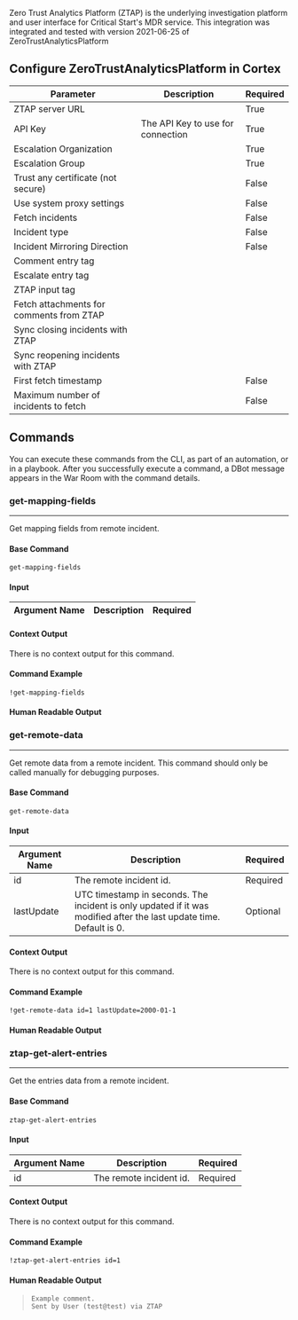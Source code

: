 Zero Trust Analytics Platform (ZTAP) is the underlying investigation platform and user interface for Critical Start's MDR service.
This integration was integrated and tested with version 2021-06-25 of ZeroTrustAnalyticsPlatform

## Configure ZeroTrustAnalyticsPlatform in Cortex


| **Parameter** | **Description** | **Required** |
| --- | --- | --- |
| ZTAP server URL |  | True |
| API Key | The API Key to use for connection | True |
| Escalation Organization |  | True |
| Escalation Group |  | True |
| Trust any certificate (not secure) |  | False |
| Use system proxy settings |  | False |
| Fetch incidents |  | False |
| Incident type |  | False |
| Incident Mirroring Direction |  | False |
| Comment entry tag |  |  |
| Escalate entry tag |  |  |
| ZTAP input tag |  |  |
| Fetch attachments for comments from ZTAP |  |  |
| Sync closing incidents with ZTAP |  |  |
| Sync reopening incidents with ZTAP |  |  |
| First fetch timestamp |  | False |
| Maximum number of incidents to fetch |  | False |


## Commands

You can execute these commands from the CLI, as part of an automation, or in a playbook.
After you successfully execute a command, a DBot message appears in the War Room with the command details.

### get-mapping-fields

***
Get mapping fields from remote incident.


#### Base Command

`get-mapping-fields`

#### Input

| **Argument Name** | **Description** | **Required** |
| --- | --- | --- |


#### Context Output

There is no context output for this command.

#### Command Example

```!get-mapping-fields```

#### Human Readable Output



### get-remote-data

***
Get remote data from a remote incident. This command should only be called manually for debugging purposes.


#### Base Command

`get-remote-data`

#### Input

| **Argument Name** | **Description** | **Required** |
| --- | --- | --- |
| id | The remote incident id. | Required | 
| lastUpdate | UTC timestamp in seconds. The incident is only updated if it was modified after the last update time. Default is 0. | Optional | 


#### Context Output

There is no context output for this command.

#### Command Example

```
!get-remote-data id=1 lastUpdate=2000-01-1
```

#### Human Readable Output



### ztap-get-alert-entries

***
Get the entries data from a remote incident.


#### Base Command

`ztap-get-alert-entries`

#### Input

| **Argument Name** | **Description** | **Required** |
| --- | --- | --- |
| id | The remote incident id. | Required | 


#### Context Output

There is no context output for this command.

#### Command Example

```!ztap-get-alert-entries id=1```

#### Human Readable Output

>```
>Example comment.
>Sent by User (test@test) via ZTAP
>```